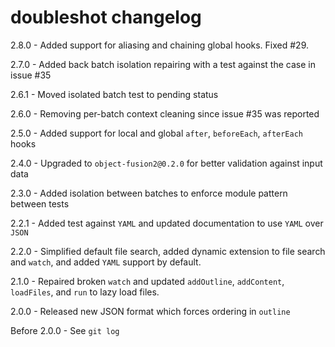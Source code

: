 # doubleshot changelog
2.8.0 - Added support for aliasing and chaining global hooks. Fixed #29.

2.7.0 - Added back batch isolation repairing with a test against the case in issue #35

2.6.1 - Moved isolated batch test to pending status

2.6.0 - Removing per-batch context cleaning since issue #35 was reported

2.5.0 - Added support for local and global `after`, `beforeEach`, `afterEach` hooks

2.4.0 - Upgraded to `object-fusion2@0.2.0` for better validation against input data

2.3.0 - Added isolation between batches to enforce module pattern between tests

2.2.1 - Added test against `YAML` and updated documentation to use `YAML` over `JSON`

2.2.0 - Simplified default file search, added dynamic extension to file search and `watch`, and added `YAML` support by default.

2.1.0 - Repaired broken `watch` and updated `addOutline`, `addContent`, `loadFiles`, and `run` to lazy load files.

2.0.0 - Released new JSON format which forces ordering in `outline`

Before 2.0.0 - See `git log`